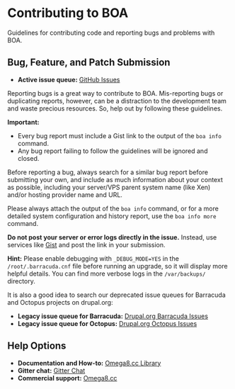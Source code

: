 
# Contributing to BOA

Guidelines for contributing code and reporting bugs and problems with BOA.

## Bug, Feature, and Patch Submission

- **Active issue queue:** [GitHub Issues](https://github.com/omega8cc/boa/issues)

Reporting bugs is a great way to contribute to BOA. Mis-reporting bugs or duplicating reports, however, can be a distraction to the development team and waste precious resources. So, help out by following these guidelines.

**Important:**
- Every bug report must include a Gist link to the output of the `boa info` command.
- Any bug report failing to follow the guidelines will be ignored and closed.

Before reporting a bug, always search for a similar bug report before submitting your own, and include as much information about your context as possible, including your server/VPS parent system name (like Xen) and/or hosting provider name and URL.

Please always attach the output of the `boa info` command, or for a more detailed system configuration and history report, use the `boa info more` command.

**Do not post your server or error logs directly in the issue.** Instead, use services like [Gist](http://gist.github.com) and post the link in your submission.

**Hint:** Please enable debugging with `_DEBUG_MODE=YES` in the `/root/.barracuda.cnf` file before running an upgrade, so it will display more helpful details. You can find more verbose logs in the `/var/backups/` directory.

It is also a good idea to search our deprecated issue queues for Barracuda and Octopus projects on drupal.org:

- **Legacy issue queue for Barracuda:** [Drupal.org Barracuda Issues](https://drupal.org/project/issues/barracuda)
- **Legacy issue queue for Octopus:** [Drupal.org Octopus Issues](https://drupal.org/project/issues/octopus)

## Help Options

- **Documentation and How-to:** [Omega8.cc Library](https://omega8.cc/library/development)
- **Gitter chat:** [Gitter Chat](https://gitter.im/omega8cc/boa)
- **Commercial support:** [Omega8.cc](https://omega8.cc)

